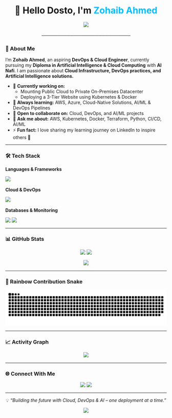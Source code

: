 <!-- PROFILE HEADER -->
<h1 align="center">👋 Hello Dosto, I'm <span style="color:#00BFFF">Zohaib Ahmed</span></h1>




<p align="center">
  <img src="https://readme-typing-svg.herokuapp.com?size=26&duration=3000&color=00FF00&center=true&vCenter=true&lines=AWS+DevOps+Engineer;DevOps+and+Cloud+Enthusiast;1+Year+Experience" />
</p>






<p align="center">────────────────────────────</p>

### 🚀 About Me
I’m **Zohaib Ahmed**, an aspiring **DevOps & Cloud Engineer**, currently pursuing my **Diploma in Artificial Intelligence & Cloud Computing** with **Al Nafi**. I am passionate about **Cloud Infrastructure, DevOps practices, and Artificial Intelligence solutions.**

- 🔭 **Currently working on:**
  - Mounting Public Cloud to Private On-Premises Datacenter
  - Deploying a 3-Tier Website using Kubernetes & Docker
- 🌱 **Always learning:** AWS, Azure, Cloud-Native Solutions, AI/ML & DevOps Pipelines
- 👯 **Open to collaborate on:** Cloud, DevOps, and AI/ML projects
- 💬 **Ask me about:** AWS, Kubernetes, Docker, Terraform, Python, CI/CD, AI/ML
- ⚡ **Fun fact:** I love sharing my learning journey on LinkedIn to inspire others 🚀

---

### 🛠️ Tech Stack

**Languages & Frameworks**
<p>
<img src="https://skillicons.dev/icons?i=python,bash" />
</p>

**Cloud & DevOps**
<p>
<img src="https://skillicons.dev/icons?i=aws,azure,docker,kubernetes,terraform,ansible,github,gitlab,jenkins" />
</p>

**Databases & Monitoring**
<p>
<img src="https://skillicons.dev/icons?i=mysql,postgres,mongodb" /> 
<img src="https://skillicons.dev/icons?i=grafana,prometheus" />
</p>

---

### 📊 GitHub Stats

<p align="center">
<img src="https://github-readme-stats.vercel.app/api?username=zohaibahmed034&show_icons=true&theme=tokyonight" height="160px"/>
<img src="https://github-readme-stats.vercel.app/api/top-langs/?username=zohaibahmed034&layout=compact&theme=tokyonight" height="160px"/>
</p>

<p align="center">
<img src="https://github-readme-streak-stats.herokuapp.com/?user=zohaibahmed034&theme=tokyonight" height="200px"/>
</p>

---

### 🐍 Rainbow Contribution Snake
<p align="center">
  <img src="https://raw.githubusercontent.com/Platane/snk/output/github-contribution-grid-snake.svg?palette=github-dark" />
</p>



---

### 📈 Activity Graph
<p align="center">
<img src="https://github-readme-activity-graph.vercel.app/graph?username=zohaibahmed034&theme=tokyo-night" />
</p>

---

### 🌐 Connect With Me
<p align="center">
<a href="https://www.linkedin.com/in/zuhaibahmed034"><img src="https://skillicons.dev/icons?i=linkedin"/></a>
<a href="mailto:zuhaibahmed034@gmail.com"><img src="https://skillicons.dev/icons?i=gmail"/></a>
</p>

---

<p align="center">💡 <i>“Building the future with Cloud, DevOps & AI – one deployment at a time.”</i></p>

<p align="center">
<img src="https://komarev.com/ghpvc/?username=zohaibahmed034&label=Profile+Views&color=blue" />
</p>
